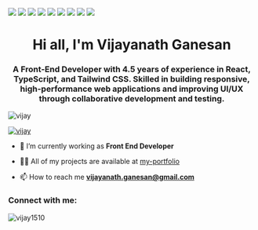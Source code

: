 ![](https://img.shields.io/badge/Code-HTML-informational?style=flat&logo=html&logoColor=white&color=2bbc8a)
![](https://img.shields.io/badge/Code-Css-informational?style=flat&logo=css&logoColor=white&color=2bbc8a)
![](https://img.shields.io/badge/Code-JavaScript-informational?style=flat&logo=javascript&logoColor=white&color=2bbc8a)
![](https://img.shields.io/badge/Code-TypeScript-informational?style=flat&logo=typescript&logoColor=white&color=2bbc8a)
![](https://img.shields.io/badge/Code-Reactjs-informational?style=flat&logo=react&logoColor=white&color=2bbc8a)
![](https://img.shields.io/badge/Code-Node.js-informational?style=flat&logo=node.js&logoColor=white&color=2bbc8a)
![](https://img.shields.io/badge/Tools-MongoDB-informational?style=flat&logo=MongoDB&logoColor=white&color=2bbc8a)
![](https://img.shields.io/badge/Tools-Git-informational?style=flat&logo=Git&logoColor=white&color=2bbc8a)
![](https://img.shields.io/badge/Tools-Postman-informational?style=flat&logo=postman&logoColor=white&color=2bbc8a)

<h1 align="center">Hi all, I'm Vijayanath Ganesan</h1>

<h3 align="center">A Front-End Developer with 4.5 years of experience in React, TypeScript, and Tailwind CSS. Skilled in building responsive,
high-performance web applications and improving UI/UX through collaborative development and testing.
 </h3>

<p align="left"> <img src="https://komarev.com/ghpvc/?username=vijay1510&label=Profile%20views&color=0e75b6&style=flat" alt="vijay" /> </p>

<p align="left"> <a href="https://github.com/ryo-ma/github-profile-trophy"><img src="https://github-profile-trophy.vercel.app/?username=vijay1510" alt="vijay" /></a> </p>


- 🌱 I’m currently working as  **Front End Developer**

- 👨‍💻 All of my projects are available at [my-portfolio](https://vg-web-developer.netlify.app)

- 📫 How to reach me **vijayanath.ganesan@gmail.com**



<h3 align="left">Connect with me:</h3>




<p><img align="left" src="https://github-readme-stats.vercel.app/api/top-langs?username=vijay1510&show_icons=true&locale=en&layout=compact" alt="vijay1510" /></p>


